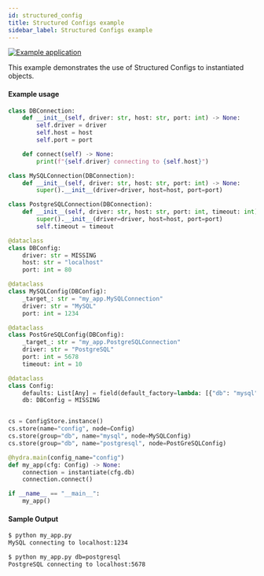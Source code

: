 ```yaml
---
id: structured_config
title: Structured Configs example
sidebar_label: Structured Configs example
---
```


[![Example application](https://img.shields.io/badge/-Example%20application-informational)](https://github.com/facebookresearch/hydra/tree/master/examples/patterns/instantiate_structured_config/my_app.py)

This example demonstrates the use of Structured Configs to instantiated objects.

#### Example usage

```python title="my_app.py"
class DBConnection:
    def __init__(self, driver: str, host: str, port: int) -> None:
        self.driver = driver
        self.host = host
        self.port = port

    def connect(self) -> None:
        print(f"{self.driver} connecting to {self.host}")

class MySQLConnection(DBConnection):
    def __init__(self, driver: str, host: str, port: int) -> None:
        super().__init__(driver=driver, host=host, port=port)

class PostgreSQLConnection(DBConnection):
    def __init__(self, driver: str, host: str, port: int, timeout: int) -> None:
        super().__init__(driver=driver, host=host, port=port)
        self.timeout = timeout

@dataclass
class DBConfig:
    driver: str = MISSING
    host: str = "localhost"
    port: int = 80

@dataclass
class MySQLConfig(DBConfig):
    _target_: str = "my_app.MySQLConnection"
    driver: str = "MySQL"
    port: int = 1234

@dataclass
class PostGreSQLConfig(DBConfig):
    _target_: str = "my_app.PostgreSQLConnection"
    driver: str = "PostgreSQL"
    port: int = 5678
    timeout: int = 10

@dataclass
class Config:
    defaults: List[Any] = field(default_factory=lambda: [{"db": "mysql"}])
    db: DBConfig = MISSING


cs = ConfigStore.instance()
cs.store(name="config", node=Config)
cs.store(group="db", name="mysql", node=MySQLConfig)
cs.store(group="db", name="postgresql", node=PostGreSQLConfig)

@hydra.main(config_name="config")
def my_app(cfg: Config) -> None:
    connection = instantiate(cfg.db)
    connection.connect()

if __name__ == "__main__":
    my_app()
```


#### Sample Output

<div className="row">

<div className="col col--6">

```bash
$ python my_app.py
MySQL connecting to localhost:1234
```

</div>

<div className="col col--6">

```bash
$ python my_app.py db=postgresql
PostgreSQL connecting to localhost:5678
```

</div>
</div>